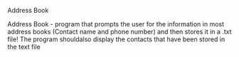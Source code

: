 Address Book

Address Book - program that prompts the user for the information in
 most address books (Contact name and phone number) and then stores it in a
 .txt file!
 The program shouldalso display the contacts that have been stored in the text
 file
 
